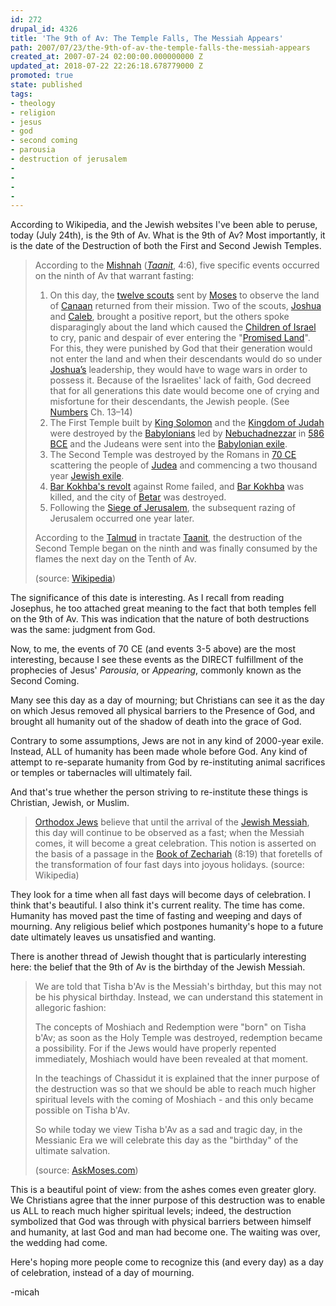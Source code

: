 ```yaml
---
id: 272
drupal_id: 4326
title: 'The 9th of Av: The Temple Falls, The Messiah Appears'
path: 2007/07/23/the-9th-of-av-the-temple-falls-the-messiah-appears
created_at: 2007-07-24 02:00:00.000000000 Z
updated_at: 2018-07-22 22:26:18.678779000 Z
promoted: true
state: published
tags:
- theology
- religion
- jesus
- god
- second coming
- parousia
- destruction of jerusalem
- 
- 
- 
- 
---
```

According to Wikipedia, and the Jewish websites I've been able to peruse, today (July 24th), is the 9th of Av. What is the 9th of Av? Most importantly, it is the date of the Destruction of both the First and Second Jewish Temples.  

> According to the [Mishnah](http://en.wikipedia.org/wiki/Mishnah "Mishnah") (_[Taanit](http://en.wikipedia.org/wiki/Taanit "Taanit")_, 4:6), five specific events occurred on the ninth of Av that warrant fasting:
> 
> 1.  On this day, the [twelve scouts](http://en.wikipedia.org/wiki/Shlach#The_scouts "Shlach") sent by [Moses](http://en.wikipedia.org/wiki/Moses "Moses") to observe the land of [Canaan](http://en.wikipedia.org/wiki/Canaan "Canaan") returned from their mission. Two of the scouts, [Joshua](http://en.wikipedia.org/wiki/Joshua "Joshua") and [Caleb](http://en.wikipedia.org/wiki/Caleb "Caleb"), brought a positive report, but the others spoke disparagingly about the land which caused the [Children of Israel](http://en.wikipedia.org/wiki/Children_of_Israel "Children of Israel") to cry, panic and despair of ever entering the "[Promised Land](http://en.wikipedia.org/wiki/Promised_Land "Promised Land")". For this, they were punished by God that their generation would not enter the land and when their descendants would do so under [Joshua’s](http://en.wikipedia.org/wiki/Joshua "Joshua") leadership, they would have to wage wars in order to possess it. Because of the Israelites' lack of faith, God decreed that for all generations this date would become one of crying and misfortune for their descendants, the Jewish people. (See [Numbers](http://en.wikipedia.org/wiki/Book_of_Numbers "Book of Numbers") Ch. 13–14)
> 2.  The First Temple built by [King Solomon](http://en.wikipedia.org/wiki/Solomon "Solomon") and the [Kingdom of Judah](http://en.wikipedia.org/wiki/Kingdom_of_Judah "Kingdom of Judah") were destroyed by the [Babylonians](http://en.wikipedia.org/wiki/Babylonia "Babylonia") led by [Nebuchadnezzar](http://en.wikipedia.org/wiki/Nebuchadrezzar_I "Nebuchadrezzar I") in [586 BCE](http://en.wikipedia.org/wiki/586_BC "586 BC") and the Judeans were sent into the [Babylonian exile](http://en.wikipedia.org/wiki/Babylonian_captivity "Babylonian captivity").
> 3.  The Second Temple was destroyed by the Romans in [70 CE](http://en.wikipedia.org/wiki/70_AD "70 AD") scattering the people of [Judea](http://en.wikipedia.org/wiki/Judea "Judea") and commencing a two thousand year [Jewish exile](http://en.wikipedia.org/wiki/Jewish_diaspora "Jewish diaspora").
> 4.  [Bar Kokhba's revolt](http://en.wikipedia.org/wiki/Bar_Kokhba%27s_revolt "Bar Kokhba's revolt") against Rome failed, and [Bar Kokhba](http://en.wikipedia.org/wiki/Simon_bar_Kokhba "Simon bar Kokhba") was killed, and the city of [Betar](http://en.wikipedia.org/wiki/Betar_%28fortress%29 "Betar (fortress)") was destroyed.
> 5.  Following the [Siege of Jerusalem](http://en.wikipedia.org/wiki/Siege_of_Jerusalem_%2870%29 "Siege of Jerusalem (70)"), the subsequent razing of Jerusalem occurred one year later.
> 
> According to the [Talmud](http://en.wikipedia.org/wiki/Talmud "Talmud") in tractate [Taanit](http://en.wikipedia.org/wiki/Taanit "Taanit"), the destruction of the Second Temple began on the ninth and was finally consumed by the flames the next day on the Tenth of Av.
> 
> (source: [Wikipedia](http://en.wikipedia.org/wiki/Tisha_B%27Av))


The significance of this date is interesting. As I recall from reading Josephus, he too attached great meaning to the fact that both temples fell on the 9th of Av. This was indication that the nature of both destructions was the same: judgment from God.

Now, to me, the events of 70 CE (and events 3-5 above) are the most interesting, because I see these events as the DIRECT fulfillment of the prophecies of Jesus' *Parousia*, or *Appearing*, commonly known as the Second Coming.

Many see this day as a day of mourning; but Christians can see it as the day on which Jesus removed all physical barriers to the Presence of God, and brought all humanity out of the shadow of death into the grace of God.

Contrary to some assumptions, Jews are not in any kind of 2000-year exile. Instead, ALL of humanity has been made whole before God. Any kind of attempt to re-separate humanity from God by re-instituting animal sacrifices or temples or tabernacles will ultimately fail.

And that's true whether the person striving to re-institute these things is Christian, Jewish, or Muslim.

> [Orthodox Jews](http://en.wikipedia.org/wiki/Orthodox_Judaism "Orthodox Judaism") believe that until the arrival of the [Jewish Messiah](http://en.wikipedia.org/wiki/Jewish_Messiah "Jewish Messiah"), this day will continue to be observed as a fast; when the Messiah comes, it will become a great celebration. This notion is asserted on the basis of a passage in the [Book of Zechariah](http://en.wikipedia.org/wiki/Book_of_Zechariah "Book of Zechariah") (8:19) that foretells of the transformation of four fast days into joyous holidays. (source: Wikipedia)

They look for a time when all fast days will become days of celebration. I think that's beautiful. I also think it's current reality. The time has come. Humanity has moved past the time of fasting and weeping and days of mourning. Any religious belief which postpones humanity's hope to a future date ultimately leaves us unsatisfied and wanting.

There is another thread of Jewish thought that is particularly interesting here: the belief that the 9th of Av is the birthday of the Jewish Messiah.

> We are told that Tisha b'Av is the Messiah's birthday, but this may not be his physical birthday. Instead, we can understand this statement in allegoric fashion:
> 
> The concepts of Moshiach and Redemption were "born" on Tisha b'Av; as soon as the Holy Temple was destroyed, redemption became a possibility. For if the Jews would have properly repented immediately, Moshiach would have been revealed at that moment.
> 
> In the teachings of Chassidut it is explained that the inner purpose of the destruction was so that we should be able to reach much higher spiritual levels with the coming of Moshiach - and this only became possible on Tisha b'Av.
> 
> So while today we view Tisha b'Av as a sad and tragic day, in the Messianic Era we will celebrate this day as the "birthday" of the ultimate salvation.
> 
> (source: [AskMoses.com](http://www.askmoses.com/article.html?h=110&o=43879))  

This is a beautiful point of view: from the ashes comes even greater glory. We Christians agree that the inner purpose of this destruction was to enable us ALL to reach much higher spiritual levels; indeed, the destruction symbolized that God was through with physical barriers between himself and humanity, at last God and man had become one. The waiting was over, the wedding had come.

Here's hoping more people come to recognize this (and every day) as a day of celebration, instead of a day of mourning.

-micah
